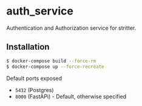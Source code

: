 # auth_service

Authentication and Authorization service for stritter.

## Installation

```bash
$ docker-compose build --force-rm
$ docker-compose up --force-recreate
```

Default ports exposed

- `5432` (Postgres)
- `8000` (FastAPi) - Default, otherwise specified
